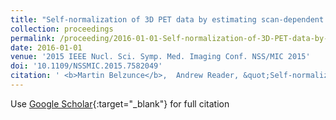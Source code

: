 ```yaml
---
title: "Self-normalization of 3D PET data by estimating scan-dependent effective crystal efficiencies"
collection: proceedings
permalink: /proceeding/2016-01-01-Self-normalization-of-3D-PET-data-by-estimating-scan-dependent-effective-crystal-efficiencies
date: 2016-01-01
venue: '2015 IEEE Nucl. Sci. Symp. Med. Imaging Conf. NSS/MIC 2015'
doi: '10.1109/NSSMIC.2015.7582049'
citation: ' <b>Martin Belzunce</b>,  Andrew Reader, &quot;Self-normalization of 3D PET data by estimating scan-dependent effective crystal efficiencies.&quot; <i>2015 IEEE Nucl. Sci. Symp. Med. Imaging Conf. NSS/MIC 2015</i>, 2016.'
---
```

Use [Google Scholar](https://scholar.google.com/scholar?q=Self+normalization+of+3D+PET+data+by+estimating+scan+dependent+effective+crystal+efficiencies){:target="_blank"} for full citation